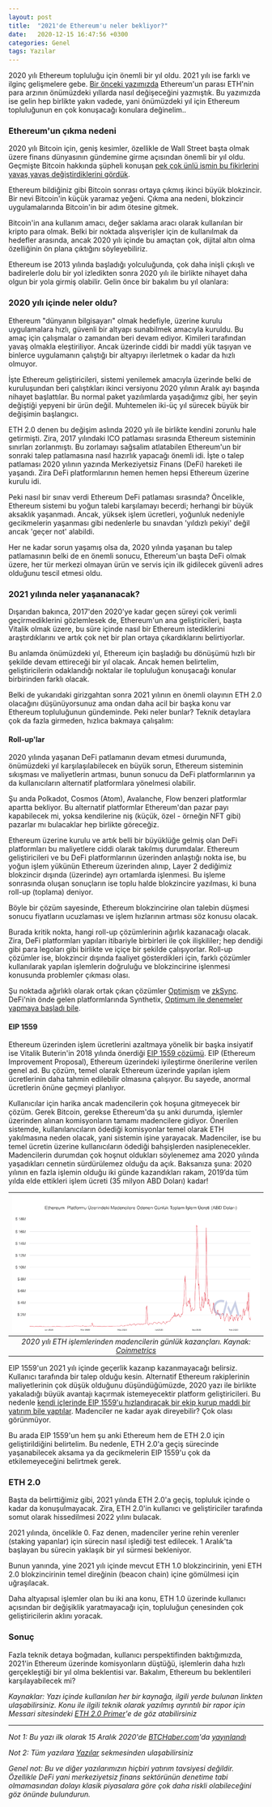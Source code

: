 ```yaml
---
layout: post
title:  "2021'de Ethereum'u neler bekliyor?"
date:   2020-12-15 16:47:56 +0300
categories: Genel
tags: Yazılar
---
```


2020 yılı Ethereum topluluğu için önemli bir yıl oldu. 2021 yılı ise farklı ve ilginç gelişmelere gebe. [Bir önceki yazımızda](/genel/2020/12/08/Ethereumun-para-politikas%C4%B1.html) Ethereum'un parası ETH'nin para arzının önümüzdeki yıllarda nasıl değişeceğini yazmıştık. Bu yazımızda ise gelin hep birlikte yakın vadede, yani önümüzdeki yıl için Ethereum topluluğunun en çok konuşacağı konulara değinelim.. 

### Ethereum'un çıkma nedeni

2020 yılı Bitcoin için, geniş kesimler, özellikle de Wall Street başta olmak üzere finans dünyasının gündemine girme açısından önemli bir yıl oldu. Geçmişte Bitcoin hakkında şüpheli konuşan [pek çok ünlü ismin bu fikirlerini yavaş yavaş değiştirdiklerini gördük](/genel/2020/11/24/bitcoin-dunyasinin-yeni-halkasi.html). 

Ethereum bildiğiniz gibi Bitcoin sonrası ortaya çıkmış ikinci büyük blokzincir. Bir nevi Bitcoin'in küçük yaramaz yeğeni. Çıkma ana nedeni, blokzincir uygulamalarında Bitcoin'in bir adım ötesine gitmek. 

Bitcoin'in ana kullanım amacı, değer saklama aracı olarak kullanılan bir kripto para olmak. Belki bir noktada alışverişler için de kullanılmak da hedefler arasında, ancak 2020 yılı içinde bu amaçtan çok, dijital altın olma özelliğinin ön plana çıktığını söyleyebiliriz. 

Ethereum ise 2013 yılında başladığı yolculuğunda, çok daha inişli çıkışlı ve badirelerle dolu bir yol izledikten sonra 2020 yılı ile birlikte nihayet daha olgun bir yola girmiş olabilir. Gelin önce bir bakalım bu yıl olanlara:

### 2020 yılı içinde neler oldu?

Ethereum "dünyanın bilgisayarı" olmak hedefiyle, üzerine kurulu uygulamalara hızlı, güvenli bir altyapı sunabilmek amacıyla kuruldu. Bu amaç için çalışmalar o zamandan beri devam ediyor. Kimileri tarafından yavaş olmakla eleştiriliyor. Ancak üzerinde ciddi bir maddi yük taşıyan ve binlerce uygulamanın çalıştığı bir altyapıyı ilerletmek o kadar da hızlı olmuyor. 

İşte Ethereum geliştiricileri, sistemi yenilemek amacıyla üzerinde belki de kuruluşundan beri çalıştıkları ikinci versiyonu 2020 yılının Aralık ayı başında nihayet başlattılar. Bu normal paket yazılımlarda yaşadığımız gibi, her şeyin değiştiği yepyeni bir ürün değil. Muhtemelen iki-üç yıl sürecek büyük bir değişimin başlangıcı.

ETH 2.0 denen bu değişim aslında 2020 yılı ile birlikte kendini zorunlu hale getirmişti. Zira, 2017 yılındaki ICO patlaması sırasında Ethereum sisteminin sınırları zorlanmıştı. Bu zorlamayı sağsalim atlatabilen Ethereum'un bir sonraki talep patlamasına nasıl hazırlık yapacağı önemli idi. İşte o talep patlaması 2020 yılının yazında Merkeziyetsiz Finans (DeFi) hareketi ile yaşandı. Zira DeFi platformlarının hemen hemen hepsi Ethereum üzerine kurulu idi. 

Peki nasıl bir sınav verdi Ethereum DeFi patlaması sırasında? Öncelikle, Ethereum sistemi bu yoğun talebi karşılamayı becerdi; herhangi bir büyük aksaklık yaşanmadı. Ancak, yüksek işlem ücretleri, yoğunluk nedeniyle gecikmelerin yaşanması gibi nedenlerle bu sınavdan 'yıldızlı pekiyi' değil ancak 'geçer not' alabildi. 

Her ne kadar sorun yaşamış olsa da, 2020 yılında yaşanan bu talep patlamasının belki de en önemli sonucu, Ethereum'un başta DeFi olmak üzere, her tür merkezi olmayan ürün ve servis için ilk gidilecek güvenli adres olduğunu tescil etmesi oldu. 

### 2021 yılında neler yaşananacak?

Dışarıdan bakınca, 2017'den 2020'ye kadar geçen süreyi çok verimli geçirmediklerini gözlemlesek de, Ethereum'un ana geliştiricileri, başta Vitalik olmak üzere, bu süre içinde nasıl bir Ethereum istediklerini araştırdıklarını ve artık çok net bir plan ortaya çıkardıklarını belirtiyorlar. 

Bu anlamda önümüzdeki yıl, Ethereum için başladığı bu dönüşümü hızlı bir şekilde devam ettireceği bir yıl olacak. Ancak hemen belirtelim, geliştiricilerin odaklandığı noktalar ile topluluğun konuşacağı konular birbirinden farklı olacak. 

Belki de yukarıdaki girizgahtan sonra 2021 yılının en önemli olayının ETH 2.0 olacağını düşünüyorsunuz ama ondan daha acil bir başka konu var Ethereum topluluğunun gündeminde. Peki neler bunlar? Teknik detaylara çok da fazla girmeden, hızlıca bakmaya çalışalım: 

#### Roll-up'lar
2020 yılında yaşanan DeFi patlamanın devam etmesi durumunda, önümüzdeki yıl karşılaşılabilecek en büyük sorun, Ethereum sisteminin sıkışması ve maliyetlerin artması, bunun sonucu da DeFi platformlarının ya da kullanıcıların alternatif platformlara yönelmesi olabilir. 

Şu anda Polkadot, Cosmos (Atom), Avalanche, Flow benzeri platformlar apartta bekliyor. Bu alternatif platformlar Ethereum'dan pazar payı kapabilecek mi, yoksa kendilerine niş (küçük, özel - örneğin NFT gibi) pazarlar mı bulacaklar hep birlikte göreceğiz. 

Ethereum üzerine kurulu ve artık belli bir büyüklüğe gelmiş olan DeFi platformları bu maliyetlere ciddi olarak takılmış durumdalar. Ethereum geliştiricileri ve bu DeFi platformlarının üzerinden anlaştığı nokta ise, bu yoğun işlem yükünün Ethereum üzerinden alınıp, Layer 2 dediğimiz blokzincir dışında (üzerinde) ayrı ortamlarda işlenmesi. Bu işleme sonrasında oluşan sonuçların ise toplu halde blokzincire yazılması, ki buna roll-up (toplama) deniyor. 

Böyle bir çözüm sayesinde, Ethereum blokzincirine olan talebin düşmesi sonucu fiyatların ucuzlaması ve işlem hızlarının artması söz konusu olacak. 

Burada kritik nokta, hangi roll-up çözümlerinin ağırlık kazanacağı olacak. Zira, DeFi platformları yapıları itibariyle birbirleri ile çok ilişkililer; hep dendiği gibi para legoları gibi birlikte ve içiçe bir şekilde çalışıyorlar. Roll-up çözümler ise, blokzincir dışında faaliyet gösterdikleri için, farklı çözümler kullanılarak yapılan işlemlerin doğruluğu ve blokzincirine işlenmesi konusunda problemler çıkması olası. 

Şu noktada ağırlıklı olarak ortak çıkan çözümler [Optimism](https://optimism.io) ve [zkSync](https://zksync.io). DeFi'nin önde gelen platformlarında Synthetix, [Optimum ile denemeler yapmaya başladı bile](https://blog.synthetix.io/why-optimism/).

#### EIP 1559
Ethereum üzerinden işlem ücretlerini azaltmaya yönelik bir başka insiyatif ise Vitalik Buterin'in 2018 yılında önerdiği [EIP 1559 çözümü](https://eips.ethereum.org/EIPS/eip-1559). EIP (Ethereum Improvement Proposal), Ethereum üzerindeki iyileştirme önerilerine verilen genel ad. Bu çözüm, temel olarak Ethereum üzerinde yapılan işlem ücretlerinin daha tahmin edilebilir olmasına çalışıyor. Bu sayede, anormal ücretlerin önüne geçmeyi planlıyor. 

Kullanıcılar için harika ancak madencilerin çok hoşuna gitmeyecek bir çözüm. Gerek Bitcoin, gerekse Ethereum'da şu anki durumda, işlemler üzerinden alınan komisyonların tamamı madencilere gidiyor. Önerilen sistemde, kullanılanıcıların ödediği komisyonlar temel olarak ETH yakılmasına neden olacak, yani sistemin işine yarayacak. Madenciler, ise bu temel ücretin üzerine kullanıcıların ödediği bahşişlerden nasiplenecekler. Madencilerin durumdan çok hoşnut oldukları söylenemez ama 2020 yılında yaşadıkları cennetin sürdürülemez olduğu da açık. Baksanıza şuna: 2020 yılının en fazla işlemin olduğu iki günde kazandıkları rakam, 2019’da tüm yılda elde ettikleri işlem ücreti (35 milyon ABD Doları) kadar!

| ![coinmetrics_total_fees_1yr](/assets/eth_total_fees_coinmetrics_1yr_800_v2.png)|
|:--:| 
| *2020 yılı ETH işlemlerinden madencilerin günlük kazançları. Kaynak: [Coinmetrics](https://network-charts.coinmetrics.io)*|

EIP 1559'un 2021 yılı içinde geçerlik kazanıp kazanmayacağı belirsiz. Kullanıcı tarafında bir talep olduğu kesin. Alternatif Ethereum rakiplerinin maliyetlerinin çok düşük olduğunu düşündüğümüzde, 2020 yazı ile birlikte yakaladığı büyük avantajı kaçırmak istemeyecektir platform geliştiricileri. Bu nedenle [kendi içlerinde EIP 1559'u hızlandıracak bir ekip kurup maddi bir yatırım bile yaptılar](https://gitcoin.co/grants/946/eip-1559-community-fund). Madenciler ne kadar ayak direyebilir? Çok olası görünmüyor. 

Bu arada EIP 1559'un hem şu anki Ethereum hem de ETH 2.0 için geliştirildiğini belirtelim. Bu nedenle, ETH 2.0'a geçiş sürecinde yaşanabilecek aksama ya da gecikmelerin EIP 1559'u çok da etkilemeyeceğini belirtmek gerek. 

### ETH 2.0
Başta da belirttiğimiz gibi, 2021 yılında ETH 2.0'a geçiş, topluluk içinde o kadar da konuşulmayacak. Zira, ETH 2.0'in kullanıcı ve geliştiriciler tarafında somut olarak hissedilmesi 2022 yılını bulacak.

2021 yılında, öncelikle 0. Faz denen, madenciler yerine rehin verenler (staking yapanlar) için sürecin nasıl işlediği test edilecek. 1 Aralık'ta başlayan bu sürecin yaklaşık bir yıl sürmesi bekleniyor. 

Bunun yanında, yine 2021 yılı içinde mevcut ETH 1.0 blokzincirinin, yeni ETH 2.0 blokzincirinin temel direğinin (beacon chain) içine gömülmesi için uğraşılacak. 

Daha altyapısal işlemler olan bu iki ana konu, ETH 1.0 üzerinde kullanıcı açısından bir değişiklik yaratmayacağı için, topluluğun çenesinden çok geliştiricilerin aklını yoracak. 

### Sonuç
Fazla teknik detaya boğmadan, kullanıcı perspektifinden baktığımızda, 2021'in Ethereum üzerinde komisyonların düştüğü, işlemlerin daha hızlı gerçekleştiği bir yıl olma beklentisi var. Bakalım, Ethereum bu beklentileri karşılayabilecek mi?


*Kaynaklar: Yazı içinde kullanılan her bir kaynağa, ilgili yerde bulunan linkten ulaşabilirsiniz. Konu ile ilgili teknik olarak yazılmış ayrıntılı bir rapor için Messari sitesindeki [ETH 2.0 Primer](https://messari.io/road-to-eth2)'e de göz atabilirsiniz*

---

*Not 1: Bu yazı ilk olarak 15 Aralık 2020'de [BTCHaber.com](https://www.btchaber.com/)'da [yayınlandı](https://www.btchaber.com/2021-ethereum-neler-bekliyor/)*

*Not 2: Tüm yazılara [Yazılar](/articles/) sekmesinden ulaşabilirsiniz*

*Genel not: Bu ve diğer yazılarımızın hiçbiri yatırım tavsiyesi değildir. Özellikle DeFi yani merkeziyetsiz finans sektörünün denetime tabi olmamasından dolayı klasik piyasalara göre çok daha riskli olabileceğini göz önünde bulundurun.*
